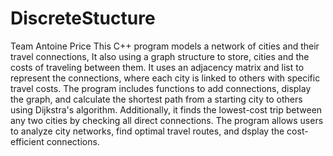 # DiscreteStucture
Team Antoine Price
This C++ program models a network of cities and their travel connections, It also using a graph structure to store, cities and the costs of traveling between them. It uses an adjacency matrix and list to represent the connections, where each city is linked to others with specific travel costs. The program includes functions to add connections, display the graph, and calculate the shortest path from a starting city to others using Dijkstra's algorithm. Additionally, it finds the lowest-cost trip between any two cities by checking all direct connections. The program allows users to analyze city networks, find optimal travel routes, and dsplay the cost-efficient connections.
